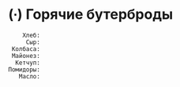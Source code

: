 # (∙) Горячие бутерброды

```ingredients
    Хлеб:
     Сыр:
 Колбаса:
 Майонез:
  Кетчуп:
Помидоры:
   Масло:
```
